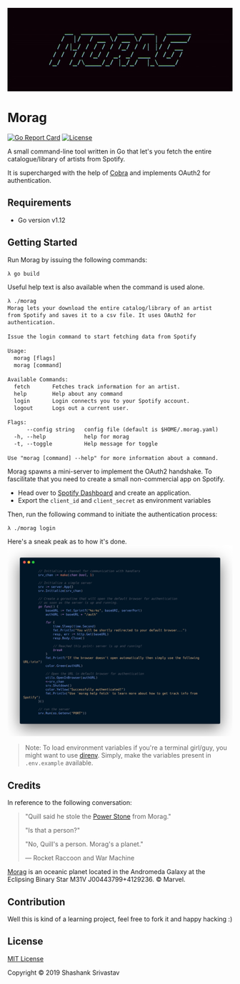 ![Morag Logo](./dist/images/morag.gif)

Morag
======
[![Go Report Card](https://goreportcard.com/badge/github.com/shashankgroovy/morag)](https://goreportcard.com/report/github.com/shashankgroovy/morag)
[![License](https://img.shields.io/github/license/shashankgroovy/morag)](https://github.com/shashankgroovy/morag/blob/master/LICENSE)


A small command-line tool written in Go that let's you fetch the entire
catalogue/library of artists from Spotify.

It is supercharged with the help of [Cobra](https://github.com/spf13/cobra) and
implements OAuth2 for authentication.

Requirements
------------
* Go version v1.12

Getting Started
---------------

Run Morag by issuing the following commands:

```
λ go build
```

Useful help text is also available when the command is used alone.

```
λ ./morag
Morag lets your download the entire catalog/library of an artist
from Spotify and saves it to a csv file. It uses OAuth2 for authentication.

Issue the login command to start fetching data from Spotify

Usage:
  morag [flags]
  morag [command]

Available Commands:
  fetch       Fetches track information for an artist.
  help        Help about any command
  login       Login connects you to your Spotify account.
  logout      Logs out a current user.

Flags:
      --config string   config file (default is $HOME/.morag.yaml)
  -h, --help            help for morag
  -t, --toggle          Help message for toggle

Use "morag [command] --help" for more information about a command.
```

Morag spawns a mini-server to implement the OAuth2 handshake. To fascilitate
that you need to create a small non-commercial app on Spotify.

- Head over to [Spotify Dashboard](https://developer.spotify.com/dashboard) and create an application.
- Export the `client_id` and `client_secret` as environment variables

Then, run the following command to initiate the authentication process:
```
λ ./morag login
```
Here's a sneak peak as to how it's done.
![Morag login](./dist/images/command.png)

> Note:
> To load environment variables if you're a terminal girl/guy, you might want
> to use [direnv](https://direnv.net/). Simply, make the variables present in
> `.env.example` available.

## Credits
In reference to the following conversation:

> "Quill said he stole the [Power Stone](https://marvelcinematicuniverse.fandom.com/wiki/Power_Stone) from Morag."
>
> "Is that a person?"
>
> "No, Quill's a person. Morag's a planet."
>
> ― Rocket Raccoon and War Machine

[Morag](https://marvelcinematicuniverse.fandom.com/wiki/Morag) is an oceanic planet located in the Andromeda Galaxy at the Eclipsing Binary Star M31V J00443799+4129236. © Marvel.

## Contribution
Well this is kind of a learning project, feel free to fork it and happy hacking :)

## License
[MIT License](http://mit-license.org/)

Copyright © 2019 Shashank Srivastav
